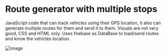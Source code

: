 # Route generator with multiple stops 

JavaScript code that can track vehicles using their GPS location, it also can generate multiple routes for them and send it to them. 
Visuals are not very good, CSS and HTML only. 
Uses firebase as DataBase to load/send routes and know the vehicles location. 

![image](https://user-images.githubusercontent.com/61670433/190200618-76b9ee4d-e6b5-4222-b125-ad13f04ccd40.png)
